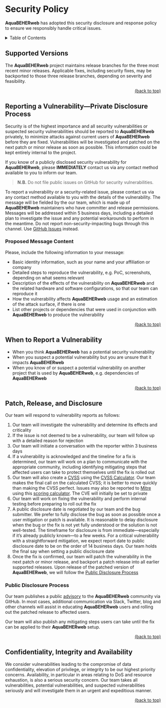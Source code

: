 <!-- markdownlint-disable -->
<div id="top"></div>
<!-- markdownlint-restore -->

# Security Policy

**AquaBEHERweb** has adopted this security disclosure and response policy to ensure we responsibly handle critical
issues.

<!-- markdownlint-disable -->
<details>
  <summary>Table of Contents</summary>
  <ul>
    <li>
      <a href="#supported-versions">1. Supported Versions</a>
    </li>
    <li>
      <a href="#reporting-a-vulnerabilityprivate-disclosure-process">2. Reporting a Vulnerability—Private Disclosure Process</a>
      <ul>
        <li>
          <a href="#proposed-message-content">2.1. Proposed Message Content</a>
        </li>
      </ul>
    </li>
    <li>
      <a href="#when-to-report-a-vulnerability">3. When to Report a Vulnerability</a>
    </li>
    <li>
      <a href="#patch-release-and-disclosure">4. Patch, Release, and Disclosure</a>
      <ul>
        <li>
          <a href="#public-disclosure-process">4.1. Public Disclosure Process</a>
        </li>
      </ul>
    </li>
    <li>
      <a href="#confidentiality-integrity-and-availability">5. Confidentiality, Integrity and Availability</a>
    </li>
  </ul>
</details>
<!-- markdownlint-restore -->

## Supported Versions

The **AquaBEHERweb** project maintains release branches for the three most recent minor releases. Applicable fixes,
including security fixes, may be backported to those three release branches, depending on severity and feasibility.

<!-- markdownlint-disable -->
<p align="right"><a href="#top">(back to top)</a></p>
<!-- markdownlint-restore -->

## Reporting a Vulnerability—Private Disclosure Process

Security is of the highest importance and all security vulnerabilities or suspected security vulnerabilities should be
reported to **AquaBEHERweb** privately, to minimize attacks against current users of **AquaBEHERweb** before they are fixed.
Vulnerabilities will be investigated and patched on the next patch or minor release as soon as possible. This
information could be kept entirely internal to the project.

If you know of a publicly disclosed security vulnerability for **AquaBEHERweb**, please **IMMEDIATELY** contact us via any
contact method available to you to inform our team.

> **N.B.** Do not file public issues on GitHub for security vulnerabilities.

To report a vulnerability or a security-related issue, please contact us via any contact method available to you with
the details of the vulnerability. The message will be fielded by the our team, which is made up of **AquaBEHERweb**
maintainers who have committer and release permissions. Messages will be addressed within 5 business days, including a
detailed plan to investigate the issue and any potential workarounds to perform in the meantime. Do not report
non-security-impacting bugs through this channel.
Use [GitHub Issues](https://github.com/RobelTakele/AquaBEHERweb/issues/new/choose) instead.

### Proposed Message Content

Please, include the following information to your message:

- Basic identity information, such as your name and your affiliation or company
- Detailed steps to reproduce the vulnerability, e.g. PoC, screenshots, depending on what seems relevant
- Description of the effects of the vulnerability on **AquaBEHERweb** and the related hardware and software
  configurations, so that our team can reproduce it
- How the vulnerability affects **AquaBEHERweb** usage and an estimation of the attack surface, if there is one
- List other projects or dependencies that were used in conjunction with **AquaBEHERweb** to produce the vulnerability

<!-- markdownlint-disable -->
<p align="right"><a href="#top">(back to top)</a></p>
<!-- markdownlint-restore -->

## When to Report a Vulnerability

- When you think **AquaBEHERweb** has a potential security vulnerability
- When you suspect a potential vulnerability but you are unsure that it impacts **AquaBEHERweb**
- When you know of or suspect a potential vulnerability on another project that is used by **AquaBEHERweb**, e.g.
  dependencies of **AquaBEHERweb**

<!-- markdownlint-disable -->
<p align="right"><a href="#top">(back to top)</a></p>
<!-- markdownlint-restore -->

## Patch, Release, and Disclosure

Our team will respond to vulnerability reports as follows:

1. Our team will investigate the vulnerability and determine its effects and criticality
2. If the issue is not deemed to be a vulnerability, our team will follow up with a detailed reason for rejection
3. Our team will initiate a conversation with the reporter within 3 business days
4. If a vulnerability is acknowledged and the timeline for a fix is determined, our team will work on a plan to
   communicate with the appropriate community, including identifying mitigating steps that affected users can take to
   protect themselves until the fix is rolled out
5. Our team will also create a [CVSS](https://first.org/cvss/specification-document) using
   the [CVSS Calculator](https://first.org/cvss/calculator/3.0). Our team makes the final call on the calculated CVSS;
   it is better to move quickly than making the CVSS perfect. Issues may also be reported
   to [Mitre](https://cve.mitre.org/) using
   this [scoring calculator](https://nvd.nist.gov/vuln-metrics/cvss/v3-calculator). The CVE will initially be set to
   private
6. Our team will work on fixing the vulnerability and perform internal testing before preparing to roll out the fix
7. A public disclosure date is negotiated by our team and the bug submitter. We prefer to fully disclose the bug as soon
   as possible once a user mitigation or patch is available. It is reasonable to delay disclosure when the bug or the
   fix is not yet fully understood or the solution is not well-tested. The timeframe for disclosure is from
   immediate—especially if it’s already publicly known—to a few weeks. For a critical vulnerability with a
   straightforward mitigation, we expect report date to public disclosure date to be on the order of 14 business days.
   Our team holds the final say when setting a public disclosure date
8. Once the fix is confirmed, our team will patch the vulnerability in the next patch or minor release, and
   backport a patch release into all earlier supported releases. Upon release of the patched version of **AquaBEHERweb**,
   we will follow the [Public Disclosure Process](#public-disclosure-process)

### Public Disclosure Process

Our team publishes a public [advisory](https://github.com/RobelTakele/AquaBEHERweb/security/advisories) to the **AquaBEHERweb**
community via GitHub. In most cases, additional communication via Slack, Twitter, blog and other channels will assist in
educating **AquaBEHERweb** users and rolling out the patched release to affected users.

Our team will also publish any mitigating steps users can take until the fix can be applied to their **AquaBEHERweb**
setup.

<!-- markdownlint-disable -->
<p align="right"><a href="#top">(back to top)</a></p>
<!-- markdownlint-restore -->

## Confidentiality, Integrity and Availability

We consider vulnerabilities leading to the compromise of data confidentiality, elevation of privilege, or integrity to
be our highest priority concerns. Availability, in particular in areas relating to DoS and resource exhaustion, is also
a serious security concern. Our team takes all vulnerabilities, potential vulnerabilities, and suspected vulnerabilities
seriously and will investigate them in an urgent and expeditious manner.

<!-- markdownlint-disable -->
<p align="right"><a href="#top">(back to top)</a></p>
<!-- markdownlint-restore -->
